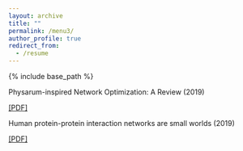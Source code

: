 ```yaml
---
layout: archive
title: ""
permalink: /menu3/
author_profile: true
redirect_from:
  - /resume
---
```


{% include base_path %}

Physarum-inspired Network Optimization: A Review (2019) 

<a href="https://yahuisun.com/assets/pnoa_pre.pdf" target="_blank" rel="nofollow">[PDF]</a> 

Human protein-protein interaction networks are small worlds (2019) 

<a href="https://yahuisun.com/assets/hpin_pre.pdf" target="_blank" rel="nofollow">[PDF]</a> 
